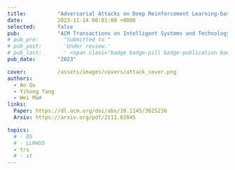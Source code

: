 ```yaml
---
title:          "Adversarial Attacks on Deep Reinforcement Learning-based Traffic Signal Control Systems with Colluding Vehicles"
date:           2023-11-14 00:01:00 +0800
selected:       false
pub:            "ACM Transactions on Intelligent Systems and Technology"
# pub_pre:        "Submitted to "
# pub_post:       'Under review.'
# pub_last:       ' <span class="badge badge-pill badge-publication badge-success">Spotlight</span>'
pub_date:       "2023"

cover:          /assets/images/covers/attack_cover.png
authors:
  - Ao Qu
  - Yihong Tang
  - Wei Ma#
links:
  Paper: https://dl.acm.org/doi/abs/10.1145/3625236
  Arxiv: https://arxiv.org/pdf/2111.02845

topics:
  # - DS
  # - LLM4US
  - trs
  # - st
---
```

